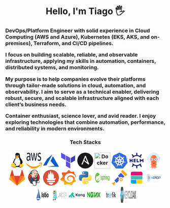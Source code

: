 <h1 align="center">
Hello, I'm Tiago 🖐️
  
<h3>
  
  DevOps/Platform Engineer with solid experience in Cloud Computing (AWS and Azure), Kubernetes (EKS, AKS, and on-premises), Terraform, and CI/CD pipelines.

  I focus on building scalable, reliable, and observable infrastructure, applying my skills in automation, containers, distributed systems, and monitoring.

  My purpose is to help companies evolve their platforms through tailor-made solutions in cloud, automation, and observability. I aim to serve as a technical enabler, delivering robust, secure, and scalable infrastructure aligned with each client’s business needs.

  Container enthusiast, science lover, and avid reader. I enjoy exploring technologies that combine automation, performance, and reliability in modern environments.

<h3/>
  
<h3 align="center">
Tech Stacks
<h3/>
  
<p align="center">
  <img src="https://raw.githubusercontent.com/devicons/devicon/master/icons/linux/linux-original.svg" height="50" width="50" title="Linux">
  <img src="https://raw.githubusercontent.com/Paulino02/logos.svg/master/amazon-web-services-2.svg" height="50" width="50" title="AWS">
  <img src="https://raw.githubusercontent.com/Paulino02/logos.svg/master/microsoft_azure-icon.svg" height="50" width="50" title="AZURE">
  <img src="https://raw.githubusercontent.com/Paulino02/logos.svg/master/terraformio-icon.svg" height="50" width="50" title="Terraform">
  <img src="https://raw.githubusercontent.com/Paulino02/logos.svg/master/ansible-icon.svg" height="50" width="50" title="Ansible">
  <img src="https://cdn.jsdelivr.net/gh/devicons/devicon/icons/docker/docker-original-wordmark.svg" height="50" width="50" title="Docker">
  <img src="https://raw.githubusercontent.com/kubernetes/kubernetes/master/logo/logo.svg" height="50" width="50" title="Kubernetes">
  <img src="https://raw.githubusercontent.com/Paulino02/logos.svg/master/helmsh-icon.svg" height="50" width="50" title="helm">
  <img src="https://raw.githubusercontent.com/Paulino02/logos.svg/master/argoprojio-icon.svg" height="50" width="50" title="argo">
  <img src="https://raw.githubusercontent.com/Paulino02/logos.svg/master/gitlab.svg" height="50" width="50" title="gitlab">
  <img src="https://raw.githubusercontent.com/Paulino02/logos.svg/master/jenkins-icon.svg" height="50" width="50" title="Jenkins">
  <img src="https://raw.githubusercontent.com/Paulino02/logos.svg/master/prometheus.svg" height="50" width="50" title="prometheus">
  <img src="https://raw.githubusercontent.com/Paulino02/logos.svg/master/grafana.svg" height="50" width="50" title="grafana">
  
  <img src="https://raw.githubusercontent.com/devicons/devicon/master/icons/python/python-original.svg" height="50" width="50" title="Python">
  <img src="https://raw.githubusercontent.com/Paulino02/logos.svg/master/springio-ar21.svg" height="50" width="50" title="java">
  <img src="https://raw.githubusercontent.com/Paulino02/logos.svg/master/OpenTelemetry.svg" height="50" width="50" title="opentelemetry">
  <img src="https://raw.githubusercontent.com/Paulino02/logos.svg/master/elastic-stack.svg" height="50" width="50" title="java">
  <img src="https://raw.githubusercontent.com/Paulino02/logos.svg/master/haproxy-ar21.svg" height="50" width="50" title="java">
  <img src="https://raw.githubusercontent.com/Paulino02/logos.svg/master/istioio-ar21~bgwhite.svg" height="50" width="50" title="java">
  <img src="https://raw.githubusercontent.com/Paulino02/logos.svg/master/jaegertracingio-ar21.svg" height="50" width="50" title="java">
  <img src="https://raw.githubusercontent.com/Paulino02/logos.svg/master/kong-svgrepo-com.svg" height="50" width="50" title="java">
  <img src="https://raw.githubusercontent.com/Paulino02/logos.svg/master/nginx-ar21.svg" height="50" width="50" title="java">
  <img src="https://raw.githubusercontent.com/Paulino02/logos.svg/master/traefikio-ar21.svg" height="50" width="50" title="java">
  <img src="https://raw.githubusercontent.com/Paulino02/logos.svg/master/Logo_of_Keycloak.svg" height="50" width="50" title="java">
  </p>
